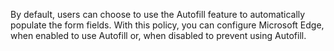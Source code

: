 By default, users can choose to use the Autofill feature to automatically populate the form fields.  With this policy, you can configure Microsoft Edge, when enabled to use Autofill or, when disabled to prevent using Autofill. 